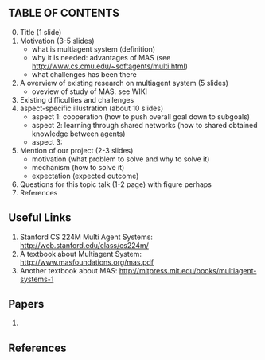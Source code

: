 TABLE OF CONTENTS
------------------------

0. Title (1 slide)
1. Motivation (3-5 slides)
    - what is multiagent system (definition)
    - why it is needed: advantages of MAS 
    (see http://www.cs.cmu.edu/~softagents/multi.html)
    - what challenges has been there 
2. A overview of existing research on multiagent system (5 slides)
    - oveview of study of MAS: see WIKI
3. Existing difficulties and challenges 
4. aspect-specific illustration (about 10 slides)
    - aspect 1: cooperation (how to push overall goal down to subgoals)
    - aspect 2: learning through shared networks (how to shared obtained knowledge between agents)
    - aspect 3:
5. Mention of our project (2-3 slides)
    - motivation (what problem to solve and why to solve it)
    - mechanism (how to solve it)
    - expectation (expected outcome)
6. Questions for this topic talk (1-2 page) with figure perhaps
7. References

Useful Links
--------------------
1. Stanford CS 224M Multi Agent Systems: http://web.stanford.edu/class/cs224m/
2. A textbook about Multiagent System: http://www.masfoundations.org/mas.pdf
3. Another textbook about MAS: http://mitpress.mit.edu/books/multiagent-systems-1

Papers
-------------------
1. 

References
---------------------
